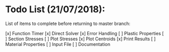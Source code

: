 # Todo List (21/07/2018):

List of items to complete before returning to master branch:

[x] Function Timer
[x] Direct Solver
[x] Error Handling
[ ] Plastic Properties
[ ] Section Stresses
[ ] Plot Stresses
[x] Plot Centroids
[x] Print Results
[ ] Material Properties
[ ] Input File
[ ] Documentation
